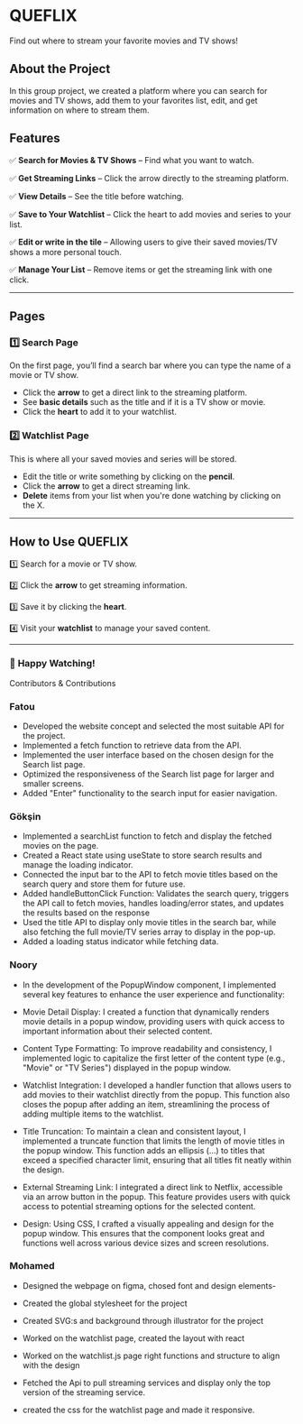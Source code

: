 
# **QUEFLIX**

Find out where to stream your favorite movies and TV shows!

## **About the Project**

In this group project, we created a platform where you can search for movies and TV shows, add them to your favorites list, edit, and get information on where to stream them.

## **Features**

✅ **Search for Movies & TV Shows** – Find what you want to watch.

✅ **Get Streaming Links** – Click the arrow directly to the streaming platform.

✅ **View Details** – See the title before watching.

✅ **Save to Your Watchlist** – Click the heart to add movies and series to your list.

✅ **Edit or write in the tile** – Allowing users to give their saved movies/TV shows a more personal touch.

✅ **Manage Your List** – Remove items or get the streaming link with one click.

---

## **Pages**

### **1️⃣ Search Page**

On the first page, you’ll find a search bar where you can type the name of a movie or TV show.

- Click the **arrow** to get a direct link to the streaming platform.
- See **basic details** such as the title and if it is a TV show or movie.
- Click the **heart** to add it to your watchlist.

### **2️⃣ Watchlist Page**

This is where all your saved movies and series will be stored.

- Edit the title or write something by clicking on the **pencil**.
- Click the **arrow** to get a direct streaming link.
- **Delete** items from your list when you're done watching by clicking on the X.

---

## **How to Use QUEFLIX**

1️⃣ Search for a movie or TV show.

2️⃣ Click the **arrow** to get streaming information.

3️⃣ Save it by clicking the **heart**.

4️⃣ Visit your **watchlist** to manage your saved content.

---

### 🚀 **Happy Watching!**

Contributors & Contributions

### **Fatou**

- Developed the website concept and selected the most suitable API for the project.
- Implemented a fetch function to retrieve data from the API.
- Implemented the user interface based on the chosen design for the Search list page.
- Optimized the responsiveness of the Search list page for larger and smaller screens.
- Added "Enter" functionality to the search input for easier navigation.

### **Gökşin**

- Implemented a searchList function to fetch and display the fetched movies on the page.
- Created a React state using useState to store search results and manage the loading indicator.
- Connected the input bar to the API to fetch movie titles based on the search query and store them for future use.
- Added handleButtonClick Function: Validates the search query, triggers the API call to fetch movies, handles loading/error states, and updates the results based on the response
- Used the title API to display only movie titles in the search bar, while also fetching the full movie/TV series array to display in the pop-up.
- Added a loading status indicator while fetching data.

### **Noory**

- In the development of the PopupWindow component, I implemented several key features to enhance the user experience and functionality:

- Movie Detail Display:
I created a function that dynamically renders movie details in a popup window, providing users with quick access to important information about their selected content.

- Content Type Formatting:
To improve readability and consistency, I implemented logic to capitalize the first letter of the content type (e.g., "Movie" or "TV Series") displayed in the popup window.

- Watchlist Integration:
I developed a handler function that allows users to add movies to their watchlist directly from the popup. This function also closes the popup after adding an item, streamlining the process of adding multiple items to the watchlist.

- Title Truncation:
To maintain a clean and consistent layout, I implemented a truncate function that limits the length of movie titles in the popup window. This function adds an ellipsis (...) to titles that exceed a specified character limit, ensuring that all titles fit neatly within the design.

- External Streaming Link:
I integrated a direct link to Netflix, accessible via an arrow button in the popup. This feature provides users with quick access to potential streaming options for the selected content.

- Design:
Using CSS, I crafted a visually appealing and design for the popup window. This ensures that the component looks great and functions well across various device sizes and screen resolutions.

### **Mohamed**

- Designed the webpage on figma, chosed font and design elements-

- Created the global stylesheet for the project

- Created SVG:s and background through illustrator for the project

- Worked on the watchlist page, created the layout with react

- Worked on the watchlist.js page right functions and structure to align with the design

- Fetched the Api to pull streaming services and display only the top version of the streaming service.

- created the css for the watchlist page and made it responsive.
